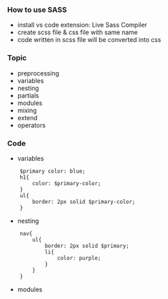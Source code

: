 ### How to use SASS
- install vs code extension: Live Sass Compiler
- create scss file & css file with same name
- code written in scss file will be converted into css

### Topic
- preprocessing
- variables
- nesting
- partials
- modules
- mixing
- extend
- operators

### Code
- variables
```
    $primary color: blue;
    h1{
        color: $primary-color;
    }
    ul{
        border: 2px solid $primary-color;
    }
```
- nesting
```
    nav{
        ul{
            border: 2px solid $primary;
            li{
                color: purple;
            }
        }
    }
```
- modules
```
    
```